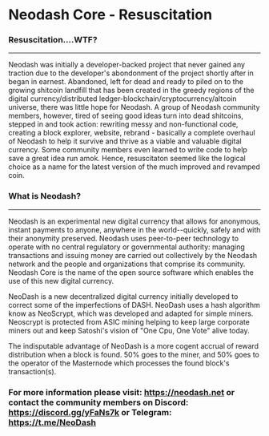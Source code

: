 Neodash Core - Resuscitation
===============================

### Resuscitation....WTF?  
-------------------------
Neodash was initially a developer-backed project that never gained any traction due to the developer's abondonment of the project shortly after in began in earnest. Abandoned, left for dead and ready to piled on to the growing shitcoin landfill that has been created in the greedy regions of the digital currency/distributed ledger-blockchain/cryptocurrency/altcoin universe, there was little hope for Neodash. A group of Neodash community members, however, tired of seeing good ideas turn into dead shitcoins, stepped in and took action: rewriting messy and non-functional code, creating a block explorer, website, rebrand - basically a complete overhaul of Neodash to help it survive and thrive as a viable and valuable digital currency.  Some community members even learned to write code to help save a great idea run amok.  Hence, resuscitaton seemed like the logical choice as a name for the latest version of the much improved and revamped coin.


### What is Neodash?
----------------

Neodash is an experimental new digital currency that allows for anonymous, instant
payments to anyone, anywhere in the world--quickly, safely and with their anonymity preserved. Neodash uses peer-to-peer technology
to operate with no central regulatory or governmental authority: managing transactions and issuing money
are carried out collectively by the Neodash network and the people and organizations that comprise its community. Neodash Core is the name of the open source software which enables the use of this new digital currency.

NeoDash is a new decentralized digital currency initially developed to correct some of the imperfections of DASH.
NeoDash uses a hash algorithm know as NeoScrypt, which was developed and adapted for simple miners. Neoscrypt is protected from ASIC mining helping to keep large corporate miners out and keep Satoshi's vision of "One Cpu, One Vote" alive today.

The indisputable advantage of NeoDash is a more cogent accrual of reward distribution when a block is found. 50% goes to the miner, 
and 50% goes to the operator of the Masternode which processes the found block's transaction(s).

### For more information please visit: https://neodash.net or contact the community members on Discord: https://discord.gg/yFaNs7k or Telegram: https://t.me/NeoDash
